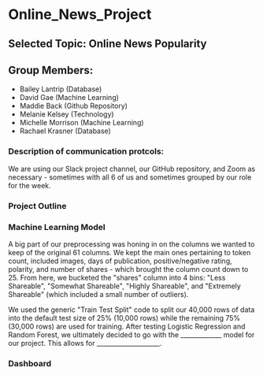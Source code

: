 # Online_News_Project

## Selected Topic: Online News Popularity

## Group Members:

* Bailey Lantrip (Database)
* David Gae (Machine Learning)
* Maddie Back (Github Repository)
* Melanie Kelsey (Technology)
* Michelle Morrison (Machine Learning)
* Rachael Krasner (Database)

### Description of communication protcols:

We are using our Slack project channel, our GitHub repository, and Zoom as necessary - sometimes with all 6 of us and sometimes grouped by our role for the week.

### Project Outline

### Machine Learning Model

A big part of our preprocessing was honing in on the columns we wanted to keep of the original 61 columns. We kept the main ones pertaining to token count, included images, days of publication, positive/negative rating, polarity, and number of shares - which brought the column count down to 25. From here, we bucketed the "shares" column into 4 bins: "Less Shareable", "Somewhat Shareable", "Highly Shareable", and "Extremely Shareable" (which included a small number of outliers). 

We used the generic "Train Test Split" code to split our 40,000 rows of data into the default test size of 25% (10,000 rows) while the remaining 75% (30,000 rows) are used for training. After testing Logistic Regression and Random Forest, we ultimately decided to go with the _____________ model for our project. This allows for ____________________.

### Dashboard





